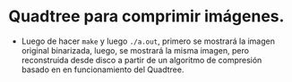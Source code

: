 # Quadtree para comprimir imágenes.

- Luego de hacer `make` y luego `./a.out`, primero se mostrará la imagen original binarizada, luego, se mostrará la misma imagen, pero reconstruida desde disco a partir de un algoritmo de compresión basado en en funcionamiento del Quadtree.
